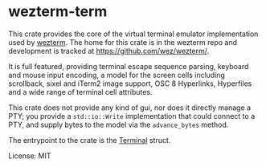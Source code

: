 # wezterm-term

This crate provides the core of the virtual terminal emulator implementation
used by [wezterm](https://wezfurlong.org/wezterm/).  The home for this
crate is in the wezterm repo and development is tracked at
<https://github.com/wez/wezterm/>.

It is full featured, providing terminal escape sequence parsing, keyboard
and mouse input encoding, a model for the screen cells including scrollback,
sixel and iTerm2 image support, OSC 8 Hyperlinks, Hyperfiles and a wide range of
terminal cell attributes.

This crate does not provide any kind of gui, nor does it directly
manage a PTY; you provide a `std::io::Write` implementation that
could connect to a PTY, and supply bytes to the model via the
`advance_bytes` method.

The entrypoint to the crate is the [Terminal](terminal/struct.Terminal.html)
struct.

License: MIT
